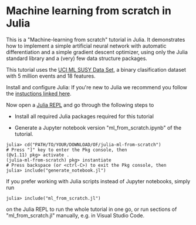 # Machine learning from scratch in Julia

This is a "Machine-learning from scratch" tutorial in Julia. It demonstrates
how to implement a simple artificial neural network with automatic
differentiation and a simple gradient descent optimizer, using only the
Julia standard library and a (very) few data structure packages.

This tutorial uses the
[UCI ML SUSY Data Set](https://archive.ics.uci.edu/ml/datasets/SUSY), a
binary clasification dataset with 5 million events and 18 features.

Install and configure Julia: If you're new to Julia we recommend you follow
the [instuctions linked here](https://github.com/oschulz/julia-setup).

Now open a [Julia REPL](https://docs.julialang.org/en/v1/stdlib/REPL/)
and go through the following steps to

* Install all required Julia packages required for this tutorial

* Generate a Jupyter notebook version "ml_from_scratch.ipynb" of the tutorial.

```
julia> cd("PATH/TO/YOUR/DOWNLOAD/OF/julia-ml-from-scratch")
# Press "]" key to enter the Pkg console, then
(@v1.11) pkg> activate .
(julia-ml-from-scratch) pkg> instantiate
# Press backspace (or <ctrl-C>) to exit the Pkg console, then
julia> include("generate_notebook.jl")
```

If you prefer working with Julia scripts instead of Jupyter notebooks, simply
run

```
julia> include("ml_from_scratch.jl")
```

on the Julia REPL to run the whole tutorial in one go, or run sections of
"ml_from_scratch.jl" manually, e.g. in Visual Studio Code.
